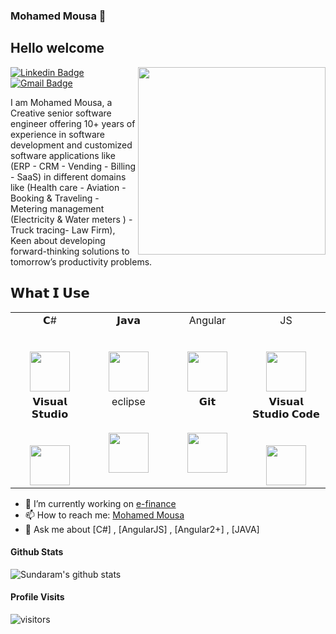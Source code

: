 ### Mohamed Mousa 👋

<!--
**mmousa8189/mmousa8189** is a ✨ _special_ ✨ repository because its `README.md` (this file) appears on your GitHub profile.

-->
<h2> Hello welcome</h2>
<img align='right' src='http://www.jenyalestina.com/blog/wp-content/uploads/2019/05/web-development-1024x582.jpg' width='300"'>

[![Linkedin Badge](https://img.shields.io/badge/-Lindkeden-blue?style=flat-square&logo=Linkedin&logoColor=white&link=https://www.linkedin.com/in/mohamedmousa1/)](https://www.linkedin.com/in/mohamedmousa1/)
[![Gmail Badge](https://img.shields.io/badge/-Gmail-Red?style=flat-square&logo=Gmail&logoColor=white&link=mailto:mohamedamousa00@gmail.com)](mailto:mohamedamousa00@gmail.com)

I am Mohamed Mousa, a Creative senior software engineer offering 10+ years of experience in software development and
customized software applications like (ERP - CRM - Vending - Billing - SaaS) in different domains like (Health
care - Aviation - Booking & Traveling - Metering management (Electricity & Water meters ) - Truck tracing- Law Firm), Keen about developing forward-thinking solutions to tomorrow’s productivity problems.


##  𝗪𝗵𝗮𝘁 𝗜 𝗨𝘀𝗲

<table>
  <tbody>
    <tr valign="top">
      <td width="25%" align="center">
        <span>𝗖#</span><br><br><br>
        <img height="64px" src="https://cdn.svgporn.com/logos/c-sharp.svg">
      </td>
      <td width="25%" align="center">
        <span>𝗝𝗮𝘃𝗮</span><br><br><br>
        <img height="64px" src="https://cdn.svgporn.com/logos/java.svg">
      </td>
      <td width="25%" align="center">
        <span>Angular</span><br><br><br>
        <img height="64px" src="https://cdn.svgporn.com/logos/angular-icon.svg">
      </td>
      <td width="25%" align="center">
        <span>JS</span><br><br><br>
        <img height="64px" src="https://cdn.svgporn.com/logos/javascript.svg">
      </td>
    </tr>
    <tr valign="top">
      <td width="25%" align="center">
        <span>𝗩𝗶𝘀𝘂𝗮𝗹 𝗦𝘁𝘂𝗱𝗶𝗼</span><br><br><br>
        <img height="64px" src="https://cdn.svgporn.com/logos/visual-studio.svg">
      </td>
       <td width="25%" align="center">
        <span>eclipse</span><br><br><br>
        <img height="64px" src="https://cdn.svgporn.com/logos/eclipse.svg">
      </td>
      <td width="25%" align="center">
        <span>𝗚𝗶𝘁</span><br><br><br>
        <img height="64px" src="https://cdn.svgporn.com/logos/git-icon.svg">
      </td>
      <td width="25%" align="center">
        <span>𝗩𝗶𝘀𝘂𝗮𝗹 𝗦𝘁𝘂𝗱𝗶𝗼 𝗖𝗼𝗱𝗲</span><br><br><br>
        <img height="64px" src="https://cdn.svgporn.com/logos/visual-studio-code.svg">
      </td>
    </tr>
  </tbody>
</table>

- 🔭 I’m currently working on [e-finance](https://www.efinance.com.eg/)
- 📫 How to reach me: [Mohamed Mousa](http://mohamedmousa.com/)
- 💬 Ask me about [C#] , [AngularJS] , [Angular2+] , [JAVA]


#### Github Stats

![Sundaram's github stats](https://github-readme-stats.vercel.app/api?username=mmousa8189&count_private=true&theme=tokyonight&hide=contribs,prs)

#### Profile Visits 

![visitors](https://visitor-badge.glitch.me/badge?page_id=mmousa8189)
